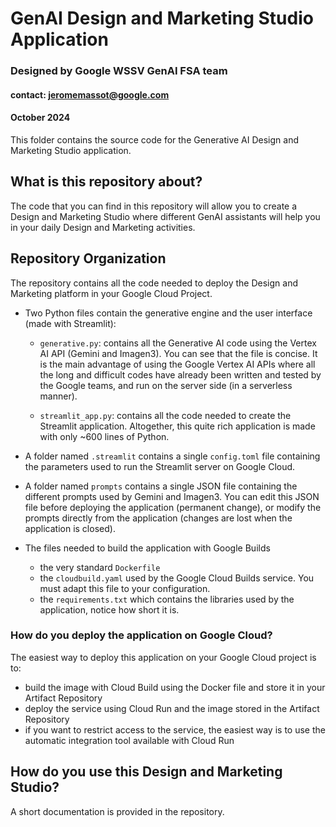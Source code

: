 # GenAI Design and Marketing Studio Application
### Designed by Google WSSV GenAI FSA team 
#### contact: jeromemassot@google.com
#### October 2024

This folder contains the source code for the Generative AI Design and Marketing Studio application.

## What is this repository about?

The code that you can find in this repository will allow you to create a Design and Marketing Studio where different GenAI assistants will help you in your daily Design and Marketing activities.

## Repository Organization

The repository contains all the code needed to deploy the Design and Marketing platform in your Google Cloud Project.

- Two Python files contain the generative engine and the user interface (made with Streamlit):

  - `generative.py`: contains all the Generative AI code using the Vertex AI API (Gemini and Imagen3). You can see that the file is concise. It is the main advantage of using the Google Vertex AI APIs where all the long and difficult codes have already been written and tested by the Google teams, and run on the server side (in a serverless manner).
 
  - `streamlit_app.py`: contains all the code needed to create the Streamlit application. Altogether, this quite rich application is made with only ~600 lines of Python.
 
- A folder named `.streamlit` contains a single `config.toml` file containing the parameters used to run the Streamlit server on Google Cloud.
 
- A folder named `prompts` contains a single JSON file containing the different prompts used by Gemini and Imagen3. You can edit this JSON file before deploying the application (permanent change), or modify the prompts directly from the application (changes are lost when the application is closed).

- The files needed to build the application with Google Builds

  - the very standard `Dockerfile`
  - the `cloudbuild.yaml` used by the Google Cloud Builds service. You must adapt this file to your configuration.
  - the `requirements.txt` which contains the libraries used by the application, notice how short it is.

### How do you deploy the application on Google Cloud?

The easiest way to deploy this application on your Google Cloud project is to:
- build the image with Cloud Build using the Docker file  and store it in your Artifact Repository
- deploy the service using Cloud Run and the image stored in the Artifact Repository
- if you want to restrict access to the service, the easiest way is to use the automatic integration tool available with Cloud Run

## How do you use this Design and Marketing Studio?
A short documentation is provided in the repository.

